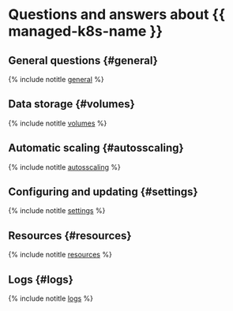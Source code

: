 # Questions and answers about {{ managed-k8s-name }}

## General questions {#general}

{% include notitle [general](../../_qa/managed-kubernetes/general.md) %}

## Data storage {#volumes}

{% include notitle [volumes](../../_qa/managed-kubernetes/volumes.md) %}

## Automatic scaling {#autosscaling}

{% include notitle [autosscaling](../../_qa/managed-kubernetes/cluster-autoscaler.md) %}

## Configuring and updating {#settings}

{% include notitle [settings](../../_qa/managed-kubernetes/settings.md) %}

## Resources {#resources}

{% include notitle [resources](../../_qa/managed-kubernetes/resources.md) %}

## Logs {#logs}

{% include notitle [logs](../../_qa/managed-kubernetes/logs.md) %}